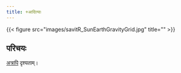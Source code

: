 ```yaml
---
title: +आदित्याः
---
```


{{< figure src="images/savitR_SunEarthGravityGrid.jpg" title="" >}}

## परिचयः
[अत्रापि](meta/) दृश्यताम्।
